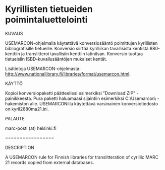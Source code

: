 # Kyrillisten tietueiden poimintaluettelointi

KUVAUS

USEMARCON-ohjelmalla käytettävä konversiosääntö poimittujen kyrillisten bibliografisille tietueille. Konversio siirtää kyrilliikan tavallisista kentistä 880-kenttiin ja translitteroi tavallisiin kenttiin latinitsan. Konversio tuottaa tietueisiin ISBD-kuvailusääntöjen mukaiset kentät.

Lisätietoja USEMARCON-ohjelmasta: http://www.nationallibrary.fi/libraries/format/usemarcon.html.

KÄYTTÖ

Kopioi konversiopaketti päätteellesi esimerkiksi "Download ZIP" -painikkeesta. Pura paketti haluamaasi sijaintiin esimerkiksi C:\Usemarcon\ -hakemiston alle. USEMARCONilla käytettävä varsinainen konversiotiedosto on kyril2880ma21.ini. 

PALAUTE

marc-posti (at) helsinki.fi

=================

DESCRIPTION

A USEMARCON rule for Finnish libraries for translitteration of cyrillic MARC 21 records copied from external databases.
